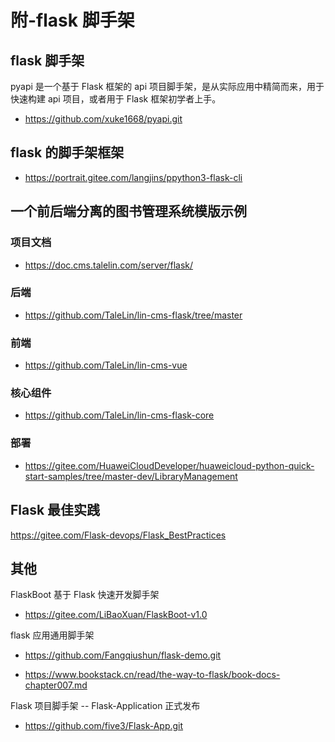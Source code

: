 # 附-flask 脚手架

## flask 脚手架

pyapi 是一个基于 Flask 框架的 api 项目脚手架，是从实际应用中精简而来，用于快速构建 api 项目，或者用于 Flask 框架初学者上手。

- https://github.com/xuke1668/pyapi.git

## flask 的脚手架框架

- https://portrait.gitee.com/langjins/ppython3-flask-cli

## 一个前后端分离的图书管理系统模版示例

### 项目文档

- https://doc.cms.talelin.com/server/flask/

### 后端

- https://github.com/TaleLin/lin-cms-flask/tree/master

### 前端

- https://github.com/TaleLin/lin-cms-vue

### 核心组件

- https://github.com/TaleLin/lin-cms-flask-core

### 部署

- https://gitee.com/HuaweiCloudDeveloper/huaweicloud-python-quick-start-samples/tree/master-dev/LibraryManagement

## Flask 最佳实践

https://gitee.com/Flask-devops/Flask_BestPractices

## 其他

FlaskBoot 基于 Flask 快速开发脚手架

- https://gitee.com/LiBaoXuan/FlaskBoot-v1.0

flask 应用通用脚手架

- https://github.com/Fangqiushun/flask-demo.git

- https://www.bookstack.cn/read/the-way-to-flask/book-docs-chapter007.md

Flask 项目脚手架 -- Flask-Application 正式发布

- https://github.com/five3/Flask-App.git
